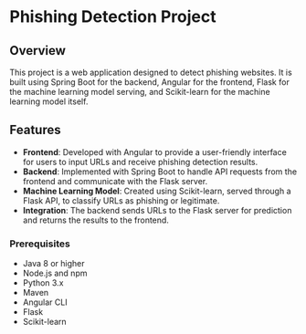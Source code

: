 # Phishing Detection Project

## Overview

This project is a web application designed to detect phishing websites. It is built using Spring Boot for the backend, Angular for the frontend, Flask for the machine learning model serving, and Scikit-learn for the machine learning model itself.

## Features

- **Frontend**: Developed with Angular to provide a user-friendly interface for users to input URLs and receive phishing detection results.
- **Backend**: Implemented with Spring Boot to handle API requests from the frontend and communicate with the Flask server.
- **Machine Learning Model**: Created using Scikit-learn, served through a Flask API, to classify URLs as phishing or legitimate.
- **Integration**: The backend sends URLs to the Flask server for prediction and returns the results to the frontend.



### Prerequisites

- Java 8 or higher
- Node.js and npm
- Python 3.x
- Maven
- Angular CLI
- Flask
- Scikit-learn




